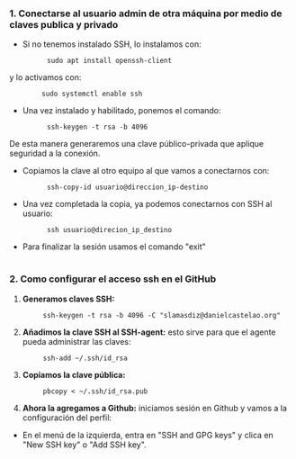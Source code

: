 
### 1. Conectarse al usuario admin de otra máquina por medio de claves publica y privado

- Si no tenemos instalado SSH, lo instalamos con:

            sudo apt install openssh-client

y lo activamos con:

            sudo systemctl enable ssh

- Una vez instalado y habilitado, ponemos el comando:

            ssh-keygen -t rsa -b 4096

De esta manera generaremos una clave público-privada que aplique seguridad a la conexión.

- Copiamos la clave al otro equipo al que vamos a conectarnos con:

            ssh-copy-id usuario@direccion_ip-destino

- Una vez completada la copia, ya podemos conectarnos con SSH al usuario:

            ssh usuario@direcion_ip_destino


- Para finalizar la sesión usamos el comando "exit"



#
#
### 2. Como configurar el acceso ssh en el GitHub

1. **Generamos claves SSH:** 

            ssh-keygen -t rsa -b 4096 -C "slamasdiz@danielcastelao.org"


2. **Añadimos la clave SSH al SSH-agent:** esto sirve para que el agente pueda administrar las claves:

            ssh-add ~/.ssh/id_rsa


3. **Copiamos la clave pública:**

            pbcopy < ~/.ssh/id_rsa.pub


4. **Ahora la agregamos a Github:** iniciamos sesión en Github y vamos a la configuración del perfil:

- En el menú de la izquierda, entra en "SSH and GPG keys" y clica en "New SSH key" o "Add SSH key".